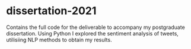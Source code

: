 # dissertation-2021
Contains the full code for the deliverable to accompany my postgraduate dissertation.
Using Python I explored the sentiment analysis of tweets, utilisiing NLP methods to obtain my results.

